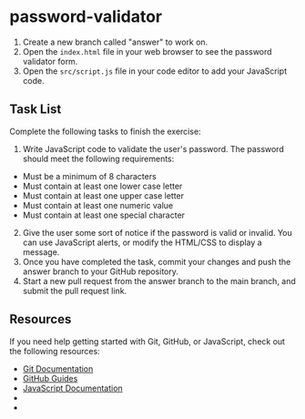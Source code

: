# password-validator

1. Create a new branch called "answer" to work on.
2. Open the `index.html` file in your web browser to see the password validator form.
3. Open the `src/script.js` file in your code editor to add your JavaScript code.

## Task List

Complete the following tasks to finish the exercise:

1. Write JavaScript code to validate the user's password. The password should meet the following requirements:
- Must be a minimum of 8 characters
- Must contain at least one lower case letter
- Must contain at least one upper case letter
- Must contain at least one numeric value
- Must contain at least one special character
2. Give the user some sort of notice if the password is valid or invalid. You can use JavaScript alerts, or modify the HTML/CSS to display a message.
3. Once you have completed the task, commit your changes and push the answer branch to your GitHub repository.
4. Start a new pull request from the answer branch to the main branch, and submit the pull request link.

## Resources

If you need help getting started with Git, GitHub, or JavaScript, check out the following resources:

- [Git Documentation](https://git-scm.com/doc)
- [GitHub Guides](https://guides.github.com/)
- [JavaScript Documentation](https://developer.mozilla.org/en-US/docs/Web/JavaScript)
-
- 
